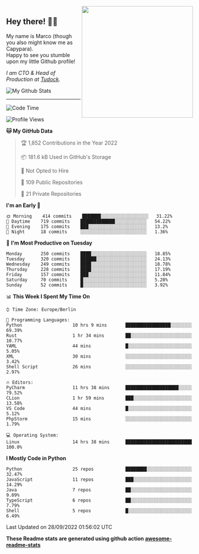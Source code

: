 <img src="https://capypara.de/para_logo.png?a=13" align="right" width="300">

## Hey there! 👋🙃
My name is Marco (though you also might know me as Capypara).  
Happy to see you stumble upon my little Github profile!

*I am CTO & Head of Production at <a href="http://tudock.de">Tudock</a>.*


![My Github Stats](https://github-readme-stats.vercel.app/api?username=theCapypara&show_icons=true&title_color=8ea106&text_color=ffffff&icon_color=8ea106&bg_color=2F343F&hide_border=1)

---
<!--START_SECTION:waka-->
![Code Time](http://img.shields.io/badge/Code%20Time-1%2C818%20hrs%2046%20mins-blue)

![Profile Views](http://img.shields.io/badge/Profile%20Views-0-blue)

**🐱 My GitHub Data** 

> 🏆 1,852 Contributions in the Year 2022
 > 
> 📦 181.6 kB Used in GitHub's Storage 
 > 
> 🚫 Not Opted to Hire
 > 
> 📜 109 Public Repositories 
 > 
> 🔑 21 Private Repositories  
 > 
**I'm an Early 🐤** 

```text
🌞 Morning    414 commits    ███████░░░░░░░░░░░░░░░░░░   31.22% 
🌆 Daytime    719 commits    █████████████░░░░░░░░░░░░   54.22% 
🌃 Evening    175 commits    ███░░░░░░░░░░░░░░░░░░░░░░   13.2% 
🌙 Night      18 commits     ░░░░░░░░░░░░░░░░░░░░░░░░░   1.36%

```
📅 **I'm Most Productive on Tuesday** 

```text
Monday       250 commits    ████░░░░░░░░░░░░░░░░░░░░░   18.85% 
Tuesday      320 commits    ██████░░░░░░░░░░░░░░░░░░░   24.13% 
Wednesday    249 commits    ████░░░░░░░░░░░░░░░░░░░░░   18.78% 
Thursday     228 commits    ████░░░░░░░░░░░░░░░░░░░░░   17.19% 
Friday       157 commits    ███░░░░░░░░░░░░░░░░░░░░░░   11.84% 
Saturday     70 commits     █░░░░░░░░░░░░░░░░░░░░░░░░   5.28% 
Sunday       52 commits     █░░░░░░░░░░░░░░░░░░░░░░░░   3.92%

```


📊 **This Week I Spent My Time On** 

```text
⌚︎ Time Zone: Europe/Berlin

💬 Programming Languages: 
Python                   10 hrs 9 mins       █████████████████░░░░░░░░   69.39% 
Rust                     1 hr 34 mins        ██░░░░░░░░░░░░░░░░░░░░░░░   10.77% 
YAML                     44 mins             █░░░░░░░░░░░░░░░░░░░░░░░░   5.05% 
XML                      30 mins             ░░░░░░░░░░░░░░░░░░░░░░░░░   3.42% 
Shell Script             26 mins             ░░░░░░░░░░░░░░░░░░░░░░░░░   2.97%

🔥 Editors: 
PyCharm                  11 hrs 38 mins      ████████████████████░░░░░   79.52% 
CLion                    1 hr 59 mins        ███░░░░░░░░░░░░░░░░░░░░░░   13.58% 
VS Code                  44 mins             █░░░░░░░░░░░░░░░░░░░░░░░░   5.12% 
PhpStorm                 15 mins             ░░░░░░░░░░░░░░░░░░░░░░░░░   1.79%

💻 Operating System: 
Linux                    14 hrs 38 mins      █████████████████████████   100.0%

```

**I Mostly Code in Python** 

```text
Python                   25 repos            ████████░░░░░░░░░░░░░░░░░   32.47% 
JavaScript               11 repos            ███░░░░░░░░░░░░░░░░░░░░░░   14.29% 
Java                     7 repos             ██░░░░░░░░░░░░░░░░░░░░░░░   9.09% 
TypeScript               6 repos             ██░░░░░░░░░░░░░░░░░░░░░░░   7.79% 
Shell                    5 repos             █░░░░░░░░░░░░░░░░░░░░░░░░   6.49%

```



 Last Updated on 28/09/2022 01:56:02 UTC
<!--END_SECTION:waka-->

**These Readme stats are generated using github action [awesome-readme-stats](https://github.com/anmol098/waka-readme-stats)**
